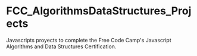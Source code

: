 # FCC_AlgorithmsDataStructures_Projects

Javascripts proyects to complete the Free Code Camp's Javascript Algorithms and Data Structures Certification.
